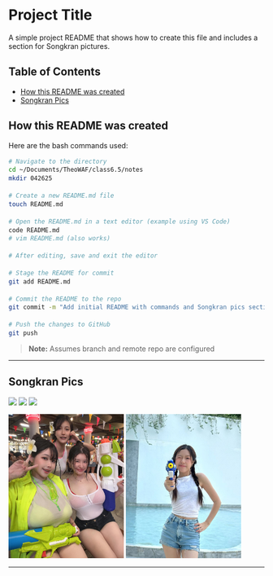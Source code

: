 # Project Title

A simple project README that shows how to create this file and includes a section for Songkran pictures.

## Table of Contents

- [How this README was created](#how-this-readme-was-created)
- [Songkran Pics](#songkran-pics)

## How this README was created

Here are the bash commands used:

```bash
# Navigate to the directory
cd ~/Documents/TheoWAF/class6.5/notes
mkdir 042625

# Create a new README.md file
touch README.md

# Open the README.md in a text editor (example using VS Code)
code README.md
# vim README.md (also works)

# After editing, save and exit the editor

# Stage the README for commit
git add README.md

# Commit the README to the repo
git commit -m "Add initial README with commands and Songkran pics section"

# Push the changes to GitHub
git push 
```

> **Note:** Assumes branch and remote repo are configured

---

## Songkran Pics



<p float="left">
  <img src="https://www.optionstheedge.com/sites/default/files/field/featured-image/2025/songkran_cover.jpg" width="30%" />
  <img src="https://siamsongkran.info/wp-content/uploads/13SSK-96-1-1920x1278.jpg" width="30%" />
  <img src="https://edmnomad.com/wp-content/uploads/2025/03/best-bangkok-songkran-2025-parties-edmnomad.jpg" width="30%" />
</p>

<p float="left">
  <img src="./songkran-1.jpg" alt="3 in the street" width="45%" />
  <img src="./songkran-2.jpg" alt="attack!" width="45%" />
</p>

---
